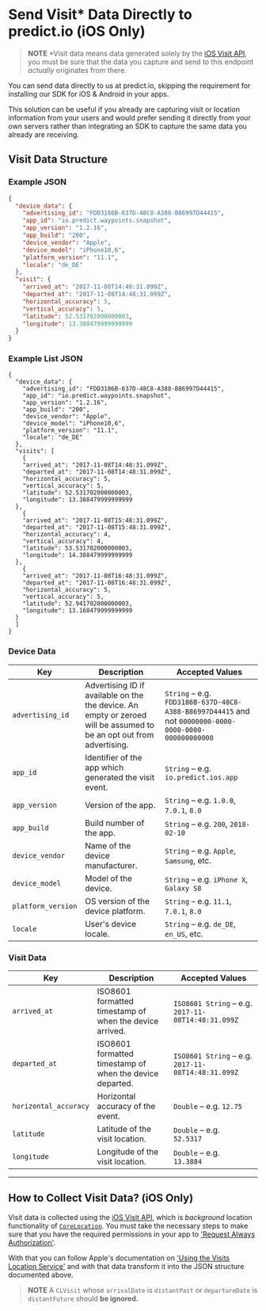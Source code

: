 # Send Visit* Data Directly to predict.io (iOS Only)

> **NOTE** *Visit data means data generated solely by the [iOS Visit API](https://developer.apple.com/documentation/corelocation/clvisit), you must be sure that the data you capture and send to this endpoint *actually* originates from there.

You can send data directly to us at predict.io, skipping the requirement for installing our SDK for iOS & Android in your apps.

This solution can be useful if you already are capturing visit or location information from your users and would prefer sending it directly from your own servers rather than integrating an SDK to capture the same data you already are receiving.

## Visit Data Structure

### Example JSON

```json
{
  "device_data": {
    "advertising_id": "FDD3186B-637D-48C8-A388-B86997D44415",
    "app_id": "io.predict.waypoints.snapshot",
    "app_version": "1.2.16",
    "app_build": "200",
    "device_vendor": "Apple",
    "device_model": "iPhone10,6",
    "platform_version": "11.1",
    "locale": "de_DE"
  },
  "visit": {
    "arrived_at": "2017-11-08T14:48:31.099Z",
    "departed_at": "2017-11-08T14:48:31.099Z",
    "horizontal_accuracy": 5,
    "vertical_accuracy": 5,
    "latitude": 52.531702000000003,
    "longitude": 13.388479999999999
  }
}
```
### Example List JSON
```
{
  "device_data": {
    "advertising_id": "FDD3186B-637D-48C8-A388-B86997D44415",
    "app_id": "io.predict.waypoints.snapshot",
    "app_version": "1.2.16",
    "app_build": "200",
    "device_vendor": "Apple",
    "device_model": "iPhone10,6",
    "platform_version": "11.1",
    "locale": "de_DE"
  },
  "visits": [
    {
    "arrived_at": "2017-11-08T14:48:31.099Z",
    "departed_at": "2017-11-08T14:48:31.099Z",
    "horizontal_accuracy": 5,
    "vertical_accuracy": 5,
    "latitude": 52.531702000000003,
    "longitude": 13.388479999999999
  },
    {
    "arrived_at": "2017-11-08T15:48:31.099Z",
    "departed_at": "2017-11-08T15:48:31.099Z",
    "horizontal_accuracy": 4,
    "vertical_accuracy": 4,
    "latitude": 53.531702000000003,
    "longitude": 14.388479999999999
  },
    {
    "arrived_at": "2017-11-08T16:48:31.099Z",
    "departed_at": "2017-11-08T16:48:31.099Z",
    "horizontal_accuracy": 5,
    "vertical_accuracy": 5,
    "latitude": 52.941702000000003,
    "longitude": 13.168479999999999
  }
  ]
}
```

### Device Data

| Key                | Description                              | Accepted Values                          |
| ------------------ | ---------------------------------------- | ---------------------------------------- |
| `advertising_id`   | Advertising ID if available on the the device. An empty or zeroed will be assumed to be an opt out from advertising. | `String` – e.g. ` FDD3186B-637D-48C8-A388-B86997D44415` and not `00000000-0000-0000-0000-000000000000` |
| `app_id`           | Identifier of the app which generated the visit event. | `String` – e.g. `io.predict.ios.app` |
| `app_version` | Version of the app.       | `String` – e.g. `1.0.0`, `7.0.1`, `8.0` |
| `app_build` | Build number of the app.       | `String` – e.g. `200`, `2018-02-10` |
| `device_vendor`    | Name of the device manufacturer.         | `String` – e.g. `Apple`, `Samsung`, etc. |
| `device_model`     | Model of the device.                     | `String` – e.g. `iPhone X`, `Galaxy S8` |
| `platform_version` | OS version of the device platform.       | `String` – e.g. `11.1`, `7.0.1`, `8.0` |
| `locale`           | User's device locale.                    | `String` – e.g. `de_DE`, `en_US`, etc. |

### Visit Data

| Key                   | Description                              | Accepted Values                          |
| --------------------- | ---------------------------------------- | ---------------------------------------- |
| `arrived_at`          | ISO8601 formatted timestamp of when the device arrived. | `ISO8601 String` – e.g. ` 2017-11-08T14:48:31.099Z` |
| `departed_at`         | ISO8601 formatted timestamp of when the device departed. | `ISO8601 String` – e.g. ` 2017-11-08T14:48:31.099Z` |
| `horizontal_accuracy` | Horizontal accuracy of the event.        | `Double` – e.g. `12.75`        |
| `latitude`            | Latitude of the visit location.          | `Double` – e.g. ` 52.5317`               |
| `longitude`           | Longitude of the visit location.         | `Double` – e.g. ` 13.3884`               |

------

## How to Collect Visit Data? (iOS Only)

Visit data is collected using the [iOS Visit API](https://developer.apple.com/documentation/corelocation/clvisit), which is _background_ location functionality of [`CoreLocation`](https://developer.apple.com/documentation/corelocation). You must take the necessary steps to make sure that you have the required permissions in your app to ['Request Always Authorization'](https://developer.apple.com/documentation/corelocation/choosing_the_authorization_level_for_location_services/requesting_always_authorization).

With that you can follow Apple's documentation on ['Using the Visits Location Service'](https://developer.apple.com/documentation/corelocation/getting_the_user_s_location/using_the_visits_location_service) and with that data transform it into the JSON structure documented above.

> **NOTE** A `CLVisit` whose `arrivalDate` is `distantPast` or `departureDate` is `distantFuture` should **be ignored.**

